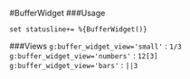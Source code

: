 #BufferWidget
###Usage

	set statusline+= %{BufferWidget()}

###Views
`g:buffer_widget_view='small'` : `1/3`  
`g:buffer_widget_view='numbers'` : `12[3]`  
`g:buffer_widget_view='bars'` : `||3`  
